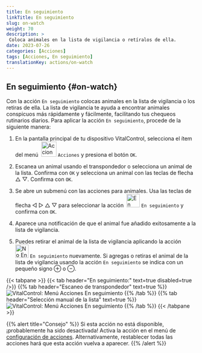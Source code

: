 ```yaml
---
title: En seguimiento
linkTitle: En seguimiento
slug: on-watch
weight: 70
description: >
 Coloca animales en la lista de vigilancia o retíralos de ella.
date: 2023-07-26
categories: [Acciones]
tags: [Acciones, En seguimiento]
translationKey: actions/on-watch
---
```


## En seguimiento {#on-watch}

Con la acción `En seguimiento` colocas animales en la lista de vigilancia o los retiras de ella. La lista de vigilancia te ayuda a encontrar animales conspicuos más rápidamente y fácilmente, facilitando tus chequeos rutinarios diarios. Para aplicar la acción `En seguimiento`, procede de la siguiente manera:

1. En la pantalla principal de tu dispositivo VitalControl, selecciona el ítem del menú &nbsp;<img src="/icons/actions.svg" width="40" align="bottom" alt="Acciones" /> `Acciones` y presiona el botón `OK`.

2. Escanea un animal usando el transpondedor o selecciona un animal de la lista. Confirma con `OK` y selecciona un animal con las teclas de flecha △ ▽. Confirma con `OK`.

3. Se abre un submenú con las acciones para animales. Usa las teclas de flecha ◁ ▷ △ ▽ para seleccionar la acción &nbsp;<img src="/icons/actions/on-watch.svg" width="35" align="bottom" alt="En seguimiento" /> `En seguimiento` y confirma con `OK`.

4. Aparece una notificación de que el animal fue añadido exitosamente a la lista de vigilancia.

5. Puedes retirar el animal de la lista de vigilancia aplicando la acción &nbsp;<img src="/icons/actions/on-watch-minus.svg" width="35" align="bottom" alt="No En seguimiento" />  `En seguimiento` nuevamente. Si agregas o retiras el animal de la lista de vigilancia usando la acción `En seguimiento` se indica con un pequeño signo ⊕ o ⊖.

{{< tabpane >}}
{{< tab header="En seguimiento:" text=true disabled=true />}}
{{% tab header="Escaneo de transpondedor" text=true %}}
![VitalControl: Menú Acciones En seguimiento](../images/onwatch-scan.png "En seguimiento")
{{% /tab %}}
{{% tab header="Selección manual de la lista" text=true %}}
![VitalControl: Menú Acciones En seguimiento](../images/onwatch.png "En seguimiento")
{{% /tab %}}
{{< /tabpane >}}

{{% alert title="Consejo" %}}
Si esta acción no está disponible, ¡probablemente ha sido desactivada! Activa la acción en el menú de [configuración de acciones](/es/docs/actions/setting/). Alternativamente, restablecer todas las acciones hará que esta acción vuelva a aparecer.
{{% /alert %}}
